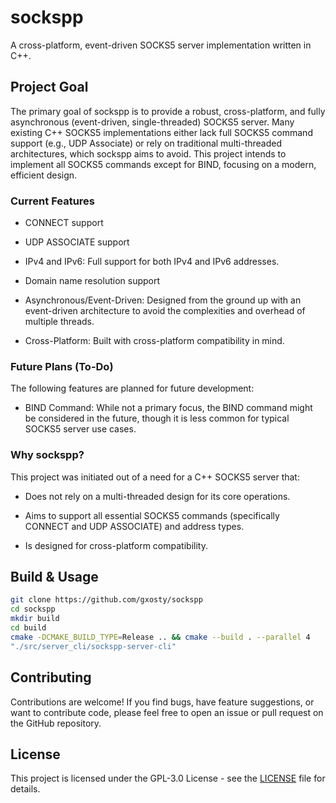 # sockspp

A cross-platform, event-driven SOCKS5 server implementation written in C++.

## Project Goal

The primary goal of sockspp is to provide a robust, cross-platform, and fully asynchronous (event-driven, single-threaded) SOCKS5 server. Many existing C++ SOCKS5 implementations either lack full SOCKS5 command support (e.g., UDP Associate) or rely on traditional multi-threaded architectures, which sockspp aims to avoid. This project intends to implement all SOCKS5 commands except for BIND, focusing on a modern, efficient design.

### Current Features

* CONNECT support

* UDP ASSOCIATE support

* IPv4 and IPv6: Full support for both IPv4 and IPv6 addresses.

* Domain name resolution support

* Asynchronous/Event-Driven: Designed from the ground up with an event-driven architecture to avoid the complexities and overhead of multiple threads.

* Cross-Platform: Built with cross-platform compatibility in mind.
  
### Future Plans (To-Do)

The following features are planned for future development:

* BIND Command: While not a primary focus, the BIND command might be considered in the future, though it is less common for typical SOCKS5 server use cases.

### Why sockspp?

This project was initiated out of a need for a C++ SOCKS5 server that:

* Does not rely on a multi-threaded design for its core operations.

* Aims to support all essential SOCKS5 commands (specifically CONNECT and UDP ASSOCIATE) and address types.

* Is designed for cross-platform compatibility.

## Build & Usage

```bash
git clone https://github.com/gxosty/sockspp
cd sockspp
mkdir build
cd build
cmake -DCMAKE_BUILD_TYPE=Release .. && cmake --build . --parallel 4
"./src/server_cli/sockspp-server-cli"
```

## Contributing

Contributions are welcome! If you find bugs, have feature suggestions, or want to contribute code, please feel free to open an issue or pull request on the GitHub repository.

## License

This project is licensed under the GPL-3.0 License - see the [LICENSE](LICENSE) file for details.
